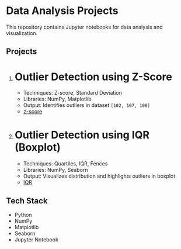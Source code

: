 # Data Analysis Projects

This repository contains Jupyter notebooks for data analysis and visualization.

##  Projects
1. # Outlier Detection using Z-Score
   - Techniques: Z-score, Standard Deviation
   - Libraries: NumPy, Matplotlib
   - Output: Identifies outliers in dataset `[102, 107, 108]`
   - <a href="https://github.com/keerthi-12334/outlier-detection/blob/main/Untitled0.ipynb">z-score</a>

2. # Outlier Detection using IQR (Boxplot)
   - Techniques: Quartiles, IQR, Fences
   - Libraries: NumPy, Seaborn
   - Output: Visualizes distribution and highlights outliers in boxplot
   - <a href="https://github.com/keerthi-12334/outlier-detection/blob/main/Untitled1.ipynb"> IQR</a>

## Tech Stack
- Python
- NumPy
- Matplotlib
- Seaborn
- Jupyter Notebook


